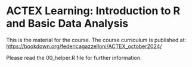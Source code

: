 # ACTEX Learning: Introduction to R and Basic Data Analysis

This is the material for the course. The course curriculum is published at: <https://bookdown.org/federicagazzelloni/ACTEX_october2024/>

Please read the 00_helper.R file for further information.
